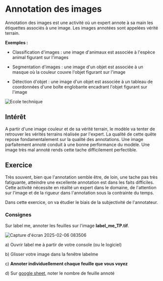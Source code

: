 # Annotation des images

Annotation des images est une activité où un expert annote à sa main les étiquettes associés à une image. Les images annotées sont appelées vérité terrain.

**Exemples :**

- Classification d'images : une image d'animaux est associée à l'espèce animal figurant sur l'images

- Segmentation d'images : une image d'un objet est associée à un masque où la couleur couvre l'objet figurant sur l'image

- Détection d'objet : une image d'un objet est associée à un tableau de coordonnées d'une boîte englobante encadrant l'objet figurant sur l'image

![Ecole technique](https://github.com/user-attachments/assets/3e0729ad-a032-4b3b-bf44-0dc333fd61a5)

## Intérêt

A partir d'une image couleur et de sa vérité terrain, le modèle va tenter de retrouver les vérités terrains réalisée par l'expert. La qualité de cette quête repose fondamentalement sur la qualité des annotations. Une image parfaitement annoté conduit à une bonne performance du modèle. Une image très mal annoté rends cette tache difficilement perfectible.

## Exercice

Très souvent, bien que l'annotation semble être, de loin, une tache pas très fatiguante, atteindre une excellente annotation est dans les faits difficiles. Cette activité nécessite en réalité un expert dans le domaine, de l'attention sur l'image et de la rigueur dans l'annotation sous la contrainte du temps.

Dans cette exercice, on va étudier le biais de la subjectivité de l'annotateur. 

### Consignes

Sur label me, annoter les feuilles sur l'image **label_me_TP.tif**.

![Capture d'écran 2025-02-06 083506](https://github.com/user-attachments/assets/593badd1-d53e-47b1-905b-71c5264a9789)

a) Ouvrir label me à partir de votre console (ou le logiciel)

b) Glisser votre image dans la fenêtre labelme

c) **Annoter individuellement chaque feuille que vous voyez**

d) Sur [google sheet](https://docs.google.com/spreadsheets/d/15odfotj9SrouKqpQQ2fR2GaOFjlhJsiLpN09QjCSjnw/edit?usp=sharing), noter le nombre de feuille annoté
